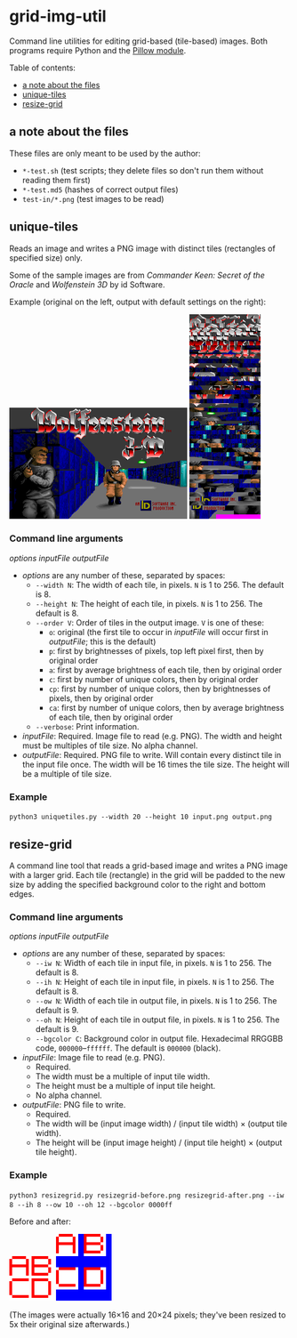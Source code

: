 # grid-img-util
Command line utilities for editing grid-based (tile-based) images. Both programs require Python and the [Pillow module](https://python-pillow.org).

Table of contents:
* [a note about the files](#a-note-about-the-files)
* [unique-tiles](#unique-tiles)
* [resize-grid](#resize-grid)

## a note about the files
These files are only meant to be used by the author:
* `*-test.sh` (test scripts; they delete files so don't run them without reading them first)
* `*-test.md5` (hashes of correct output files)
* `test-in/*.png` (test images to be read)

## unique-tiles
Reads an image and writes a PNG image with distinct tiles (rectangles of specified size) only.

Some of the sample images are from *Commander Keen: Secret of the Oracle* and *Wolfenstein 3D* by id Software.

Example (original on the left, output with default settings on the right):

![Wolfenstein 3D title screen](test-in/wolf3d.png)
![unique tiles in Wolfenstein 3D title screen](uniquetiles-wolf3d.png)

### Command line arguments
*options* *inputFile* *outputFile*
* *options* are any number of these, separated by spaces:
  * `--width N`: The width of each tile, in pixels. `N` is 1 to 256. The default is 8.
  * `--height N`: The height of each tile, in pixels. `N` is 1 to 256. The default is 8.
  * `--order V`: Order of tiles in the output image. `V` is one of these:
    * `o`: original (the first tile to occur in *inputFile* will occur first in *outputFile*; this is the default)
    * `p`: first by brightnesses of pixels, top left pixel first, then by original order
    * `a`: first by average brightness of each tile, then by original order
    * `c`: first by number of unique colors, then by original order
    * `cp`: first by number of unique colors, then by brightnesses of pixels, then by original order
    * `ca`: first by number of unique colors, then by average brightness of each tile, then by original order
  * `--verbose`: Print information.
* *inputFile*: Required. Image file to read (e.g. PNG). The width and height must be multiples of tile size. No alpha channel.
* *outputFile*: Required. PNG file to write. Will contain every distinct tile in the input file once. The width will be 16 times the tile size. The height will be a multiple of tile size.

### Example
`python3 uniquetiles.py --width 20 --height 10 input.png output.png`

## resize-grid
A command line tool that reads a grid-based image and writes a PNG image with a larger grid. Each tile (rectangle) in the grid will be padded to the new size by adding the specified background color to the right and bottom edges.

### Command line arguments
*options* *inputFile* *outputFile*
* *options* are any number of these, separated by spaces:
  * `--iw N`: Width of each tile in input file, in pixels. `N` is 1 to 256. The default is 8.
  * `--ih N`: Height of each tile in input file, in pixels. `N` is 1 to 256. The default is 8.
  * `--ow N`: Width of each tile in output file, in pixels. `N` is 1 to 256. The default is 9.
  * `--oh N`: Height of each tile in output file, in pixels. `N` is 1 to 256. The default is 9.
  * `--bgcolor C`: Background color in output file. Hexadecimal RRGGBB code, `000000`&ndash;`ffffff`. The default is `000000` (black).
* *inputFile*: Image file to read (e.g. PNG).
  * Required.
  * The width must be a multiple of input tile width.
  * The height must be a multiple of input tile height.
  * No alpha channel.
* *outputFile*: PNG file to write.
  * Required.
  * The width will be (input image width) / (input tile width) &times; (output tile width).
  * The height will be (input image height) / (input tile height) &times; (output tile height).

### Example
`python3 resizegrid.py resizegrid-before.png resizegrid-after.png --iw 8 --ih 8 --ow 10 --oh 12 --bgcolor 0000ff`

Before and after:

![before](resizegrid-before.png)
![after](resizegrid-after.png)

(The images were actually 16&times;16 and 20&times;24 pixels; they've been resized to 5x their original size afterwards.)
